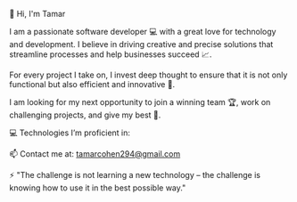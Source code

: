 👋 Hi, I'm Tamar

I am a passionate software developer 💻 with a great love for technology and development. I believe in driving creative and precise solutions that streamline processes and help businesses succeed 📈.

For every project I take on, I invest deep thought to ensure that it is not only functional but also efficient and innovative 🚀.

I am looking for my next opportunity to join a winning team 🏆, work on challenging projects, and give my best 💯.

💻 Technologies I’m proficient in:

📫 Contact me at: tamarcohen294@gmail.com

⚡ "The challenge is not learning a new technology – the challenge is knowing how to use it in the best possible way."
